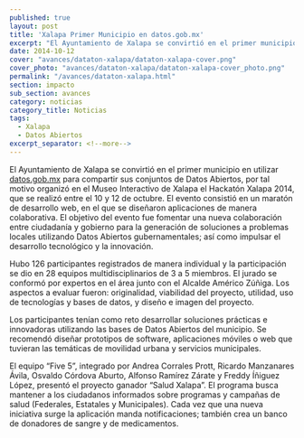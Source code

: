 ```yaml
---
published: true
layout: post
title: 'Xalapa Primer Municipio en datos.gob.mx'
excerpt: "El Ayuntamiento de Xalapa se convirtió en el primer municipio en utilizar datos.gob.mx/xalapa para compartir sus conjuntos de datos abiertos y organizó el Hackatón Xalapa 2014."
date: 2014-10-12
cover: "avances/dataton-xalapa/dataton-xalapa-cover.png"
cover_photo: "avances/dataton-xalapa/dataton-xalapa-cover_photo.png"
permalink: "/avances/dataton-xalapa.html"
section: impacto
sub_section: avances
category: noticias
category_title: Noticias
tags: 
  - Xalapa
  - Datos Abiertos
excerpt_separator: <!--more-->
---
```


El Ayuntamiento de Xalapa se convirtió en el primer municipio en utilizar [datos.gob.mx](http://catalogo.datos.gob.mx/organization/ayuntamiento-de-xalapa) para compartir sus conjuntos de Datos Abiertos, por tal motivo organizó en el Museo Interactivo de Xalapa el Hackatón Xalapa 2014, que se realizó entre el 10 y 12 de octubre. El evento consistió en un maratón de desarrollo web, en el que se diseñaron aplicaciones de manera colaborativa. El objetivo del evento fue fomentar una nueva colaboración entre ciudadanía y gobierno para la generación de soluciones a problemas locales utilizando Datos Abiertos gubernamentales; así como impulsar el desarrollo tecnológico y la innovación.  

<!--more-->

Hubo 126 participantes registrados de manera individual y la participación se dio en 28 equipos multidisciplinarios de 3 a 5 miembros. El jurado se conformó por expertos en el área junto con el Alcalde Américo Zúñiga. Los aspectos a evaluar fueron: originalidad, viabilidad del proyecto, utilidad, uso de tecnologías y bases de datos, y diseño e imagen del proyecto.

Los participantes tenían como reto desarrollar soluciones prácticas e innovadoras utilizando las bases de Datos Abiertos del municipio. Se recomendó diseñar prototipos de software, aplicaciones móviles o web que tuvieran las temáticas de movilidad urbana y servicios municipales.

El equipo “Five 5”, integrado por Andrea Corrales Prott, Ricardo Manzanares Ávila, Osvaldo Córdova Aburto, Alfonso Ramírez Zárate y Freddy Íñiguez López, presentó el proyecto ganador “Salud Xalapa”. El programa busca mantener a los ciudadanos informados sobre programas y campañas de salud (Federales, Estatales y Municipales). Cada vez que una nueva iniciativa surge la aplicación manda notificaciones; también crea un banco de donadores de sangre y de medicamentos.